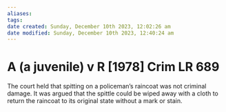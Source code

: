 ```yaml
---
aliases: 
tags: 
date created: Sunday, December 10th 2023, 12:02:26 am
date modified: Sunday, December 10th 2023, 12:40:24 am
---
```


# A (a juvenile) v R [1978] Crim LR 689

The court held that spitting on a policeman’s raincoat was not criminal damage. It was argued that the spittle could be wiped away with a cloth to return the raincoat to its original state without a mark or stain.
